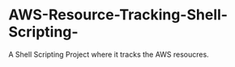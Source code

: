 # AWS-Resource-Tracking-Shell-Scripting-
A Shell Scripting Project where it tracks the AWS resoucres.
